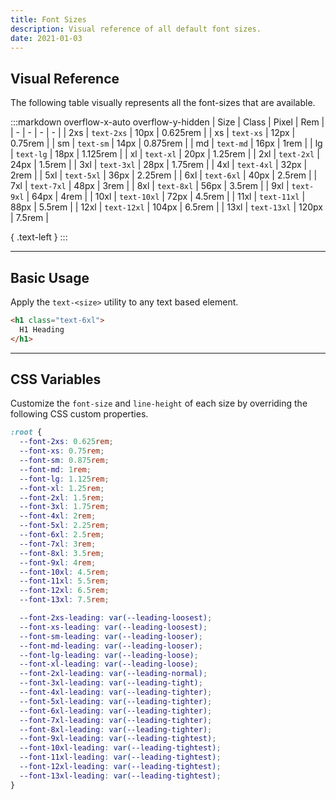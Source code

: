 ```yaml
---
title: Font Sizes
description: Visual reference of all default font sizes.
date: 2021-01-03
---
```


## Visual Reference

The following table visually represents all the font-sizes that are available.

:::markdown overflow-x-auto overflow-y-hidden
| Size | Class | Pixel | Rem |
| - | - | - | - |
| <span class="semibold color-black text-2xs">2xs</span> | `text-2xs` | 10px | 0.625rem |
| <span class="semibold color-black text-xs">xs</span> | `text-xs` | 12px | 0.75rem |
| <span class="semibold color-black text-sm">sm</span> | `text-sm` | 14px | 0.875rem |
| <span class="semibold color-black text-md">md</span> | `text-md` | 16px | 1rem |
| <span class="semibold color-black text-lg">lg</span> | `text-lg` | 18px | 1.125rem |
| <span class="semibold color-black text-xl">xl</span> | `text-xl` | 20px | 1.25rem |
| <span class="semibold color-black text-2xl">2xl</span> | `text-2xl` | 24px | 1.5rem |
| <span class="semibold color-black text-3xl">3xl</span> | `text-3xl` | 28px | 1.75rem |
| <span class="semibold color-black text-4xl">4xl</span> | `text-4xl` | 32px | 2rem |
| <span class="semibold color-black text-5xl">5xl</span> | `text-5xl` | 36px | 2.25rem |
| <span class="semibold color-black text-6xl">6xl</span> | `text-6xl` | 40px | 2.5rem |
| <span class="semibold color-black text-7xl">7xl</span> | `text-7xl` | 48px | 3rem |
| <span class="semibold color-black text-8xl">8xl</span> | `text-8xl` | 56px | 3.5rem |
| <span class="semibold color-black text-9xl">9xl</span> | `text-9xl` | 64px | 4rem |
| <span class="semibold color-black text-10xl">10xl</span> | `text-10xl` | 72px | 4.5rem |
| <span class="semibold color-black text-11xl">11xl</span> | `text-11xl` | 88px | 5.5rem |
| <span class="semibold color-black text-12xl">12xl</span> | `text-12xl` | 104px | 6.5rem |
| <span class="semibold color-black text-13xl">13xl</span> | `text-13xl` | 120px | 7.5rem |

{ .text-left }
:::

---

## Basic Usage

Apply the `text-<size>` utility to any text based element.

```html
<h1 class="text-6xl">
  H1 Heading
</h1>
```

---

## CSS Variables

Customize the `font-size` and `line-height` of each size by overriding the following CSS custom properties.

```css
:root {
  --font-2xs: 0.625rem;
  --font-xs: 0.75rem;
  --font-sm: 0.875rem;
  --font-md: 1rem;
  --font-lg: 1.125rem;
  --font-xl: 1.25rem;
  --font-2xl: 1.5rem;
  --font-3xl: 1.75rem;
  --font-4xl: 2rem;
  --font-5xl: 2.25rem;
  --font-6xl: 2.5rem;
  --font-7xl: 3rem;
  --font-8xl: 3.5rem;
  --font-9xl: 4rem;
  --font-10xl: 4.5rem;
  --font-11xl: 5.5rem;
  --font-12xl: 6.5rem;
  --font-13xl: 7.5rem;

  --font-2xs-leading: var(--leading-loosest);
  --font-xs-leading: var(--leading-loosest);
  --font-sm-leading: var(--leading-looser);
  --font-md-leading: var(--leading-looser);
  --font-lg-leading: var(--leading-loose);
  --font-xl-leading: var(--leading-loose);
  --font-2xl-leading: var(--leading-normal);
  --font-3xl-leading: var(--leading-tight);
  --font-4xl-leading: var(--leading-tighter);
  --font-5xl-leading: var(--leading-tighter);
  --font-6xl-leading: var(--leading-tighter);
  --font-7xl-leading: var(--leading-tighter);
  --font-8xl-leading: var(--leading-tighter);
  --font-9xl-leading: var(--leading-tightest);
  --font-10xl-leading: var(--leading-tightest);
  --font-11xl-leading: var(--leading-tightest);
  --font-12xl-leading: var(--leading-tightest);
  --font-13xl-leading: var(--leading-tightest);
}
```

